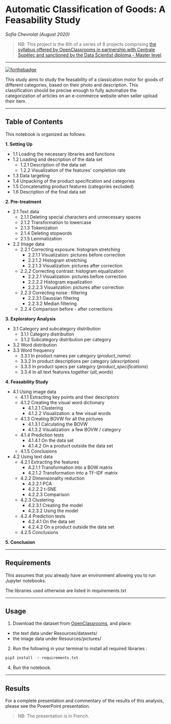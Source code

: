 # **Automatic Classification of Goods: A Feasability Study**
*Sofia Chevrolat (August 2020)*

> NB: This project is the 6th of a series of 8 projects comprising [the syllabus offered by OpenClassrooms in partnership with Centrale Supélec and sanctioned by the Data Scientist diploma - Master level](https://openclassrooms.com/fr/paths/164-data-scientist).
___

[![forthebadge](https://forthebadge.com/images/badges/made-with-python.svg)](https://forthebadge.com)

This study aims to study the feasability of a classication motor for goods of different categories, based on their photo and description.
This classification should be precise enough to fully automatize the categorization of articles on an e-commerce website when seller upload their item.
___

## Table of Contents

This notebook is organized as follows:

**1. Setting Up**
- 1.1 Loading the necessary libraries and functions
- 1.2 Loading and description of the data set
    * 1.2.1 Description of the data set
    * 1.2.2 Visualization of the features' completion rate
- 1.3 Data targeting
- 1.4 Unpacking of the product specification and categories
- 1.5 Concatenating product features (categories excluded)
- 1.6 Description of the final data set

**2. Pre-treatment**
- 2.1 Text data
    * 2.1.1 Deleting special characters and unnecessary spaces
    * 2.1.2 Transformation to lowercase
    * 2.1.3 Tokenization
    * 2.1.4 Deleting stopwords
    * 2.1.5 Lemmatization
- 2.2 Image data 
    * 2.2.1 Correcting exposure: histogram stretching
        * 2.2.1.1 Visualization: pictures before correction
        * 2.2.1.2 Histogram stretching
        * 2.2.1.3 Visualization: pictures after correction
    * 2.2.2 Correcting contrast: histogram equalization
        * 2.2.2.1 Visualization: pictures before correction
        * 2.2.2.2 Histogram equalization
        * 2.2.2.3 Visualization: pictures after correction
    * 2.2.3 Correcting noise : filtering 
        * 2.2.3.1 Gaussian filtering
        * 2.2.3.2 Median filtering
    * 2.2.4 Comparison before - after corrections
        
**3. Exploratory Analysis**
- 3.1 Category and subcategory distribution
    * 3.1.1 Category distribution
    * 3.1.2 Subcategory distribution per category
- 3.2 Word distribution
- 3.3 Word frequency
    * 3.3.1 In product names per category (<i>product_name</i>)
    * 3.3.2 In product descriptions per category (<i>descriptions</i>)
    * 3.3.3 In product specs per category (<i>product_specifications</i>)
    * 3.3.4 In all text features together (<i>all_words</i>)
    
**4. Feasability Study**
- 4.1 Using image data
    * 4.1.1 Extracting key points and their descriptors
    * 4.1.2 Creating the visual word dictionary
        * 4.1.2.1 Clustering
        * 4.1.2.2 Visualization: a few visual words
    * 4.1.3 Creating BOVW for all the pictures
        * 4.1.3.1 Calculating the BOVW
        * 4.1.3.2 Visualization: a few BOVW / category
    * 4.1.4 Prediction tests
        * 4.1.4.1 On the data set
        * 4.1.4.2 On a product outside the data set
    * 4.1.5 Conclusions
- 4.2 Using text data
    * 4.2.1 Extracting the features
        * 4.2.1.1 Transformation into a BOW matrix
        * 4.2.1.2 Transformation into a TF-IDF matrix
    * 4.2.2 Dimensionality reduction
        * 4.2.2.1 PCA
        * 4.2.2.2 t-SNE
        * 4.2.2.3 Comparison
    * 4.2.3 Clustering
        * 4.2.3.1 Creating the model
        * 4.2.3.2 Using the model
    * 4.2.4 Prediction tests
        * 4.2.4.1 On the data set
        * 4.2.4.2 On a product outside the data set
    * 4.2.5 Conclusions

**5. Conclusion**
_________

## Requirements

This assumes that you already have an environment allowing you to run Jupyter notebooks. 

The libraries used otherwise are listed in requirements.txt

_________

## Usage

1. Download the dataset from [OpenClassrooms](https://s3-eu-west-1.amazonaws.com/static.oc-static.com/prod/courses/files/Parcours_data_scientist/Projet+-+Textimage+DAS+V2/Dataset+projet+prétraitement+textes+images.zip), and place:
- the text data under Resources/datasets/
- the image data under Resources/pictures/

2. Run the following in your terminal to install all required libraries :

```bash
pip3 install -r requirements.txt
```

4. Run the notebook.
__________

## Results

For a complete presentation and commentary of the results of this analysis, please see the PowerPoint presentation.

> NB: The presentation is in French.
